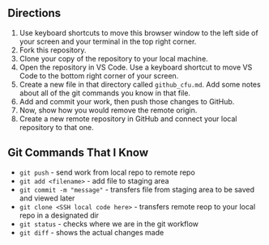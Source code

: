 ## Directions

1. Use keyboard shortcuts to move this browser window to the left side of your screen and your terminal in the top right corner.
1. Fork this repository.
1. Clone your copy of the repository to your local machine.
1. Open the repository in VS Code. Use a keyboard shortcut to move VS Code to the bottom right corner of your screen.
1. Create a new file in that directory called `github_cfu.md`. Add some notes about all of the git commands you know in that file. 
1. Add and commit your work, then push those changes to GitHub.
1. Now, show how you would remove the remote origin.
1. Create a new remote repository in GitHub and connect your local repository to that one.

## Git Commands That I Know

- `git push` - send work from local repo to remote repo
- `git add <filename>` - add file to staging area
- `git commit -m "message"` - transfers file from staging area to be saved and viewed later
- `git clone <SSH local code here>` - transfers remote reop to your local repo in a designated dir
- `git status` - checks where we are in the git workflow
- `git diff` - shows the actual changes made
